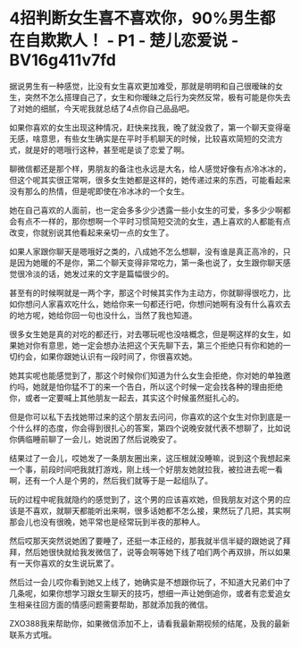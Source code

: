 # 4招判断女生喜不喜欢你，90%男生都在自欺欺人！ - P1 - 楚儿恋爱说 - BV16g411v7fd

据说男生有一种感觉，比没有女生喜欢更加难受，那就是明明和自己很暧昧的女生，突然不怎么搭理自己了，女生和你暧昧之后行为突然反常，极有可能是你失去了对她的细腻，今天呢我就总结了4点你自己品品吧。

如果你喜欢的女生出现这种情况，赶快来找我，晚了就没救了，第一个聊天变得毫无感，啥意思，有些女生确实是在平时手机聊天的时候，比较喜欢简短的交流方式，就是好的嗯哦行这种，甚至呢是谈了恋爱了啊。

聊微信都还是那个样，男朋友的备注也永远是大名，给人感觉好像有点冷冰冰的，但这个呢其实很正常啊，很多女生她都是这样的，她传递过来的东西，可能看起来没有那么的热情，但是呢即使在冷冰冰的一个女生。

她在自己喜欢的人面前，也一定会多多少少透露一些小女生的可爱，多多少少啊都会有点不一样的，那你想啊一个平时习惯简短交流的女生，遇上喜欢的人都能有点改变，你就别说其他看起来亲切一点的女生了。

如果人家跟你聊天是嗯哦好之类的，八成她不怎么想聊，没有谁是真正高冷的，只是因为她暖的不是你，第二个聊天变得非常吃力，第一条也说了，女生跟你聊天感觉很冷淡的话，她发过来的文字是篇幅很少的。

甚至有的时候啊就是一两个字，那这个时候其实作为主动方，你就聊得很吃力，比如你想问人家喜欢吃什么，她给你来一句都还行吧，你想问她啊有没有什么喜欢去的地方呢，她给你回一句也没什么，当然了我也知道。

很多女生她是真的对吃的都还行，对去哪玩呢也没啥概念，但是啊这样的女生，如果她对你有意思，她一定会想办法把这个天先聊下去，第三个拒绝只有你和她的一切约会，如果你跟她认识有一段时间了，你很喜欢她。

她其实呢也能感觉到了，那这个时候你们知道为什么女生会拒绝，你对她的单独邀约吗，她就是怕你猛不丁的来一个告白，所以这个时候一定会找各种的理由拒绝你，或者一定要喊上其他朋友一起去，其实这个时候虽然挺扎心的。

但是你可以私下去找她带过来的这个朋友去问问，你喜欢的这个女生对你到底是一个什么样的态度，你会得到很扎心的答案，第四个说晚安就代表不想聊了，比如说你俩临睡前聊了一会儿，她说困了然后说晚安了。

结果过了一会儿，哎她发了一条朋友圈出来，这压根就没睡嘛，说到这个我想起来一个事，前段时间吧我就打游戏，刚上线一个好朋友她就拉我，被拉进去呢一看啊，还有一个人是个男的，然后我们就等于是一起组队了。

玩的过程中呢我就隐约的感觉到了，这个男的应该喜欢她，但我朋友对这个男的应该是不喜欢，就聊天都能听出来啊，很多话她都不怎么接，果然玩了几把，其实啊那会儿也没有很晚，她平常也是经常玩到半夜的那种人。

然后哎那天突然说她困了要睡了，还挺一本正经的，那我就半信半疑的跟她说了拜拜，然后她很快就给我发微信了，说等会啊等她下线了咱们两个再双排，所以如果有一天你喜欢的女生说玩累了。

然后过一会儿哎你看到她又上线了，她确实是不想跟你玩了，不知道大兄弟们中了几条呢，如果你想学习跟女生聊天的技巧，想细一声让她倒追你，或者有恋爱追女生相亲往回方面的情感问题需要帮助，那就添加我的微信。

ZXO388我来帮助你，如果微信添加不上，请看我最新期视频的结尾，及我的最新联系方式哦。